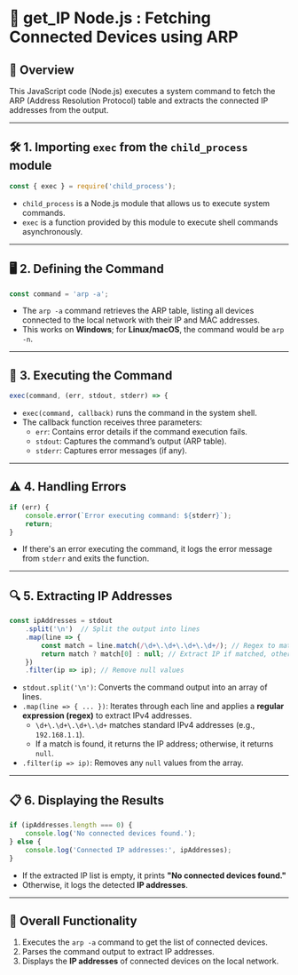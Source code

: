 # 📜 get_IP Node.js : Fetching Connected Devices using ARP

## 📌 Overview
This JavaScript code (Node.js) executes a system command to fetch the ARP (Address Resolution Protocol) table and extracts the connected IP addresses from the output.

---

## 🛠️ 1. Importing `exec` from the `child_process` module
```js
const { exec } = require('child_process');
```
- `child_process` is a Node.js module that allows us to execute system commands.
- `exec` is a function provided by this module to execute shell commands asynchronously.

---

## 🖥️ 2. Defining the Command
```js
const command = 'arp -a';
```
- The `arp -a` command retrieves the ARP table, listing all devices connected to the local network with their IP and MAC addresses.
- This works on **Windows**; for **Linux/macOS**, the command would be `arp -n`.

---

## 🚀 3. Executing the Command
```js
exec(command, (err, stdout, stderr) => {
```
- `exec(command, callback)` runs the command in the system shell.
- The callback function receives three parameters:
  - `err`: Contains error details if the command execution fails.
  - `stdout`: Captures the command’s output (ARP table).
  - `stderr`: Captures error messages (if any).

---

## ⚠️ 4. Handling Errors
```js
if (err) {
    console.error(`Error executing command: ${stderr}`);
    return;
}
```
- If there's an error executing the command, it logs the error message from `stderr` and exits the function.

---

## 🔍 5. Extracting IP Addresses
```js
const ipAddresses = stdout
    .split('\n')  // Split the output into lines
    .map(line => {
        const match = line.match(/\d+\.\d+\.\d+\.\d+/); // Regex to match IPv4 addresses
        return match ? match[0] : null; // Extract IP if matched, otherwise return null
    })
    .filter(ip => ip); // Remove null values
```
- `stdout.split('\n')`: Converts the command output into an array of lines.
- `.map(line => { ... })`: Iterates through each line and applies a **regular expression (regex)** to extract IPv4 addresses.
  - `\d+\.\d+\.\d+\.\d+` matches standard IPv4 addresses (e.g., `192.168.1.1`).
  - If a match is found, it returns the IP address; otherwise, it returns `null`.
- `.filter(ip => ip)`: Removes any `null` values from the array.

---

## 📋 6. Displaying the Results
```js
if (ipAddresses.length === 0) {
    console.log('No connected devices found.');
} else {
    console.log('Connected IP addresses:', ipAddresses);
}
```
- If the extracted IP list is empty, it prints **"No connected devices found."**
- Otherwise, it logs the detected **IP addresses**.

---

## 🎯 Overall Functionality
1. Executes the `arp -a` command to get the list of connected devices.
2. Parses the command output to extract IP addresses.
3. Displays the **IP addresses** of connected devices on the local network.
